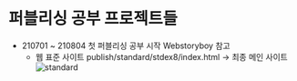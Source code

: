 # 퍼블리싱 공부 프로젝트들

+ 210701 ~ 210804 첫 퍼블리싱 공부 시작
  Webstoryboy 참고
  + 웹 표준 사이트
    publish/standard/stdex8/index.html -> 최종 메인 사이트
    ![standard](https://user-images.githubusercontent.com/57443458/130648367-d873c949-7d0d-42fe-9ba8-b3497ed80fa1.png)

